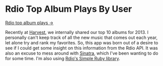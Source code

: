 Rdio Top Album Plays By User
============================

[Rdio top album plays →](http://rdiotopalbumplays.herokuapp.com/)


Recently at [Harvest](http://getharvest.com), we internally shared our top 10 albums for 2013. I personally can't keep track of all the new music that comes out each year, let alone try and rank my favorites. So, this app was born out of a desire to see if I could get some insight on this information from the Rdio API. It was also an excuse to mess around with [Sinatra](http://www.sinatrarb.com/), which I've been wanting to do for some time. I'm also using [Rdio's Simple Ruby library](https://github.com/rdio/rdio-simple/tree/master/ruby).
